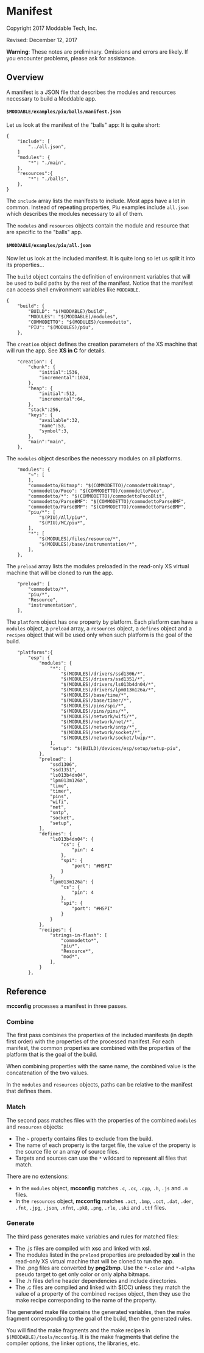 # Manifest

Copyright 2017 Moddable Tech, Inc.

Revised: December 12, 2017

**Warning**: These notes are preliminary. Omissions and errors are likely. If you encounter problems, please ask for assistance.

## Overview

A manifest is a JSON file that describes the modules and resources necessary to build
a Moddable app.

#### `$MODDABLE/examples/piu/balls/manifest.json`

Let us look at the manifest of the "balls" app: It is quite short:

	{
		"include": [
			"../all.json",
		]
		"modules": {
			"*": "./main",
		},
		"resources":{
			"*": "./balls",
		},
	}

The `include` array lists the manifests to include. Most apps have a lot in common. Instead of repeating properties, Piu examples include `all.json` which describes the modules necessary to all of them.

The `modules` and `resources` objects contain the module and resource that are specific to the "balls" app. 

#### `$MODDABLE/examples/piu/all.json`

Now let us look at the included manifest. It is quite long so let us split it into its properties...

The `build` object contains the definition of environment variables that will be used to build paths by the rest of the manifest. Notice that the manifest can access shell environment variables like `MODDABLE`.

	{
		"build": {
			"BUILD": "$(MODDABLE)/build",
			"MODULES": "$(MODDABLE)/modules",
			"COMMODETTO": "$(MODULES)/commodetto",
			"PIU": "$(MODULES)/piu",
		},

The `creation` object defines the creation parameters of the XS machine that will run the app. See **XS in C** for details.
		
		"creation": {
			"chunk": {
				"initial":1536,
				"incremental":1024,
			},
			"heap": {
				"initial":512,
				"incremental":64,
			},
			"stack":256,
			"keys": {
				"available":32,
				"name":53,
				"symbol":3,
			},
			"main":"main",
		},
		
The `modules` object describes the necessary modules on all platforms.

		"modules": {
			"~": [
			],
			"commodetto/Bitmap": "$(COMMODETTO)/commodettoBitmap",
			"commodetto/Poco": "$(COMMODETTO)/commodettoPoco",
			"commodetto/*": "$(COMMODETTO)/commodettoPocoBlit",
			"commodetto/ParseBMF": "$(COMMODETTO)/commodettoParseBMF",
			"commodetto/ParseBMP": "$(COMMODETTO)/commodettoParseBMP",
			"piu/*": [
				"$(PIU)/All/piu*",
				"$(PIU)/MC/piu*",
			],
			"*": [
				"$(MODULES)/files/resource/*",
				"$(MODULES)/base/instrumentation/*",
			],
		},

The `preload` array lists the modules preloaded in the read-only XS virtual machine that will be cloned to run the app.
		
		"preload": [
			"commodetto/*",
			"piu/*",
			"Resource",
			"instrumentation",
		],
		
The `platform` object has one property by platform. Each platform can have a `modules` object, a `preload` array, a `resources` object, a `defines` object and a `recipes` object that will be used only when such platform is the goal of the build.
		
		"platforms":{
			"esp": {
				"modules": {
					"*": [
						"$(MODULES)/drivers/ssd1306/*",
						"$(MODULES)/drivers/ssd1351/*",
						"$(MODULES)/drivers/ls013b4dn04/*",
						"$(MODULES)/drivers/lpm013m126a/*",
						"$(MODULES)/base/time/*",
						"$(MODULES)/base/timer/*",
						"$(MODULES)/pins/spi/*",
						"$(MODULES)/pins/pins/*",
						"$(MODULES)/network/wifi/*",
						"$(MODULES)/network/net/*",
						"$(MODULES)/network/sntp/*",
						"$(MODULES)/network/socket/*",
						"$(MODULES)/network/socket/lwip/*",
					],
					"setup": "$(BUILD)/devices/esp/setup/setup-piu",
				},
				"preload": [
					"ssd1306",
					"ssd1351",
					"ls013b4dn04",
					"lpm013m126a",
					"time",
					"timer",
					"pins",
					"wifi",
					"net",
					"sntp",
					"socket",
					"setup",
				],
				"defines": {
					"ls013b4dn04": {
						"cs": {
							"pin": 4
						},
						"spi": {
							"port": "#HSPI"
						}
					},
					"lpm013m126a": {
						"cs": {
							"pin": 4
						},
						"spi": {
							"port": "#HSPI"
						}
					}
				},
				"recipes": {
					"strings-in-flash": [
						"commodetto*",
						"piu*",
						"Resource*",
						"mod*",
					],
				}
			},

## Reference

**mcconfig** processes a manifest in three passes.

### Combine

The first pass combines the properties of the included manifests (in depth first order) with the properties of the processed manifest. For each manifest, the common properties are combined with the properties of the platform that is the goal of the build.

When combining properties with the same name, the combined value is the concatenation of the two values.

In the `modules` and `resources` objects, paths can be relative to the manifest that defines them.

### Match

The second pass matches files with the properties of the combined `modules` and `resources` objects:

- The `~` property contains files to exclude from the build.
- The name of each property is the target file, the value of the property is the source file or an array of source files.
- Targets and sources can use the `*` wildcard to represent all files that match.

There are no extensions:

- In the `modules` object, **mcconfig** matches `.c`, `.cc`, `.cpp`, `.h`, `.js` and `.m` files. 
- In the `resources` object, **mcconfig** matches `.act`, `.bmp`, `.cct`, `.dat`, `.der`, `.fnt`, `.jpg`, `.json`, `.nfnt`, `.pk8`, `.png`, `.rle`, `.ski` and `.ttf`  files. 

### Generate

The third pass generates make variables and rules for matched files:

- The .js files are compiled with **xsc** and linked with **xsl**.
- The modules listed in the `preload` properties are preloaded by **xsl** in the read-only XS virtual machine that will be cloned to run the app.
- The .png files are converted by **png2bmp**. Use the `*-color` and `*-alpha` pseudo target to get only color or only alpha bitmaps.
- The .h files define header dependencies and include directories.
- The .c files are compiled and linked with $(CC) unless they match the value of a property of the combined `recipes` object, then they use the make recipe corresponding to the name of the property.

The generated make file contains the generated variables, then the make fragment corresponding to the goal of the build, then the generated rules.

You will find the make fragments and the make recipes in `$(MODDABLE)/tools/mcconfig`. It is the make fragments that define the compiler options, the linker options, the libraries, etc.




